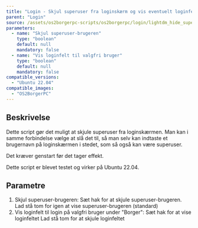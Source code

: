 ```yaml
---
title: "Login - Skjul superuser fra loginskærm og vis eventuelt loginfelt til valgfri bruger"
parent: "Login"
source: /assets/os2borgerpc-scripts/os2borgerpc/login/lightdm_hide_superuser.sh
parameters:
  - name: "Skjul superuser-brugeren"
    type: "boolean"
    default: null
    mandatory: false
  - name: "Vis loginfelt til valgfri bruger"
    type: "boolean"
    default: null
    mandatory: false
compatible_versions:
  - "Ubuntu 22.04"
compatible_images:
  - "OS2BorgerPC"
---
```


## Beskrivelse
Dette script gør det muligt at skjule superuser fra loginskærmen.
Man kan i samme forbindelse vælge at slå det til, så man selv kan indtaste et brugernavn på loginskærmen i stedet, som så også kan være superuser.

Det kræver genstart før det tager effekt.

Dette script er blevet testet og virker på Ubuntu 22.04.

## Parametre
1. Skjul superuser-brugeren:
   Sæt hak for at skjule superuser-brugeren.
   Lad stå tom for igen at vise superuser-brugeren (standard)
2. Vis loginfelt til login på valgfri bruger under "Borger":
    Sæt hak for at vise loginfeltet
    Lad stå tom for at skjule loginfeltet

